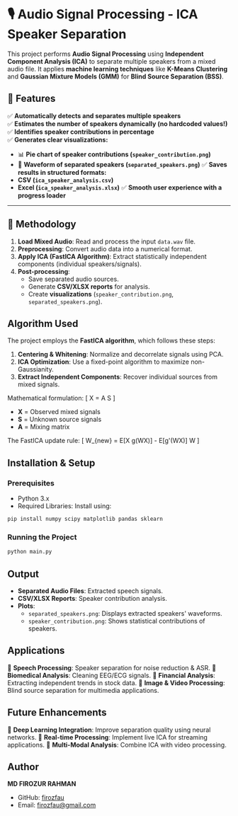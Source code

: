 # 🎙️ Audio Signal Processing - ICA Speaker Separation

This project performs **Audio Signal Processing** using **Independent Component Analysis (ICA)** to separate multiple speakers from a mixed audio file. It applies **machine learning techniques** like **K-Means Clustering** and **Gaussian Mixture Models (GMM)** for **Blind Source Separation (BSS)**.

## 📌 Features
✅ **Automatically detects and separates multiple speakers**  
✅ **Estimates the number of speakers dynamically (no hardcoded values!)**  
✅ **Identifies speaker contributions in percentage**  
✅ **Generates clear visualizations:**
   - 📊 **Pie chart of speaker contributions (`speaker_contribution.png`)**
   - 🎵 **Waveform of separated speakers (`separated_speakers.png`)**
✅ **Saves results in structured formats:**
   - **CSV (`ica_speaker_analysis.csv`)**
   - **Excel (`ica_speaker_analysis.xlsx`)**
✅ **Smooth user experience with a progress loader**

---

## 📁 Methodology
1. **Load Mixed Audio**: Read and process the input `data.wav` file.
2. **Preprocessing**: Convert audio data into a numerical format.
3. **Apply ICA (FastICA Algorithm)**: Extract statistically independent components (individual speakers/signals).
4. **Post-processing**:
   - Save separated audio sources.
   - Generate **CSV/XLSX reports** for analysis.
   - Create **visualizations** (`speaker_contribution.png`, `separated_speakers.png`).

## Algorithm Used
The project employs the **FastICA algorithm**, which follows these steps:
1. **Centering & Whitening**: Normalize and decorrelate signals using PCA.
2. **ICA Optimization**: Use a fixed-point algorithm to maximize non-Gaussianity.
3. **Extract Independent Components**: Recover individual sources from mixed signals.

Mathematical formulation:
\[ X = A S \]
- **X** = Observed mixed signals
- **S** = Unknown source signals
- **A** = Mixing matrix

The FastICA update rule:
\[ W_{new} = E[X g(WX)] - E[g'(WX)] W \]

## Installation & Setup
### Prerequisites
- Python 3.x
- Required Libraries: Install using:
```bash
pip install numpy scipy matplotlib pandas sklearn
```

### Running the Project
```bash
python main.py
```

## Output
- **Separated Audio Files**: Extracted speech signals.
- **CSV/XLSX Reports**: Speaker contribution analysis.
- **Plots**:
  - `separated_speakers.png`: Displays extracted speakers' waveforms.
  - `speaker_contribution.png`: Shows statistical contributions of speakers.

## Applications
🔹 **Speech Processing**: Speaker separation for noise reduction & ASR.
🔹 **Biomedical Analysis**: Cleaning EEG/ECG signals.
🔹 **Financial Analysis**: Extracting independent trends in stock data.
🔹 **Image & Video Processing**: Blind source separation for multimedia applications.

## Future Enhancements
🚀 **Deep Learning Integration**: Improve separation quality using neural networks.
🚀 **Real-time Processing**: Implement live ICA for streaming applications.
🚀 **Multi-Modal Analysis**: Combine ICA with video processing.

## Author
**MD FIROZUR RAHMAN**
- GitHub: [firozfau](https://github.com/firozfau)
- Email: firozfau@gmail.com


